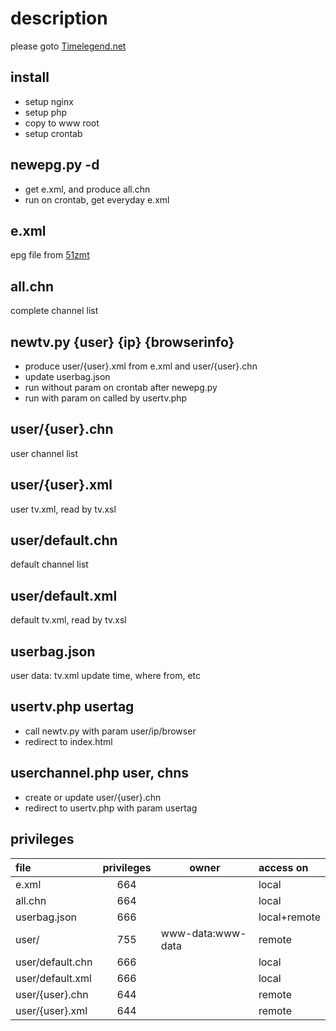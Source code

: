 # description
please goto [Timelegend.net](https://timelegend.net/tvguide)

## install
* setup nginx
* setup php
* copy to www root
* setup crontab

## newepg.py -d
* get e.xml, and produce all.chn
* run on crontab, get everyday e.xml

## e.xml
epg file from [51zmt](http://epg.51zmt.top:8000/e.xml)

## all.chn
complete channel list

## newtv.py {user} {ip} {browserinfo}
* produce user/{user}.xml from e.xml and user/{user}.chn
* update userbag.json
* run without param on crontab after newepg.py
* run with param on called by usertv.php

## user/{user}.chn
user channel list

## user/{user}.xml
user tv.xml, read by tv.xsl

## user/default.chn
default channel list

## user/default.xml
default tv.xml, read by tv.xsl

## userbag.json
user data: tv.xml update time, where from, etc

## usertv.php usertag
* call newtv.py with param user/ip/browser
* redirect to index.html

## userchannel.php user, chns
* create or update user/{user}.chn
* redirect to usertv.php with param usertag

## privileges
|file               |  privileges  |        owner         |   access on    |
|:------------------|:------------:|----------------------|:---------------|
|e.xml              | 664          |                      |   local        |
|all.chn            | 664          |                      |   local        |
|userbag.json       | 666          |                      |   local+remote |
|user/              | 755          |   www-data:www-data  |   remote       |
|user/default.chn   | 666          |                      |   local        |
|user/default.xml   | 666          |                      |   local        |
|user/{user}.chn    | 644          |                      |   remote       |
|user/{user}.xml    | 644          |                      |   remote       |
